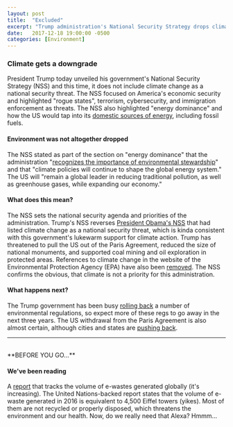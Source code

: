 ```yaml
---
layout: post
title:  "Excluded"
excerpt: "Trump administration's National Security Strategy drops climate change as a national security threat."
date:   2017-12-18 19:00:00 -0500
categories: [Environment]
---
```


### Climate gets a downgrade

President Trump today unveiled his government's National Security Strategy (NSS) and this time, it does not include climate change as a national security threat. The NSS focused on America's economic security and highlighted "rogue states", terrorism, cybersecurity, and immigration enforcement as threats. The NSS also highlighted "energy dominance" and how the US would tap into its [domestic sources of energy](http://www.cnn.com/2017/12/18/politics/5-things-to-know-about-trumps-national-security-strategy/index.html), including fossil fuels.

#### Environment was not altogether dropped

The NSS stated as part of the section on "energy dominance" that the administration "[recognizes the importance of environmental stewardship](http://abcnews.go.com/Politics/wireStory/trump-unveil-america-national-security-strategy-51855311)" and that "climate policies will continue to shape the global energy system." The US will "remain a global leader in reducing traditional pollution, as well as greenhouse gases, while expanding our economy."

#### What does this mean?

The NSS sets the national security agenda and priorities of the administration. Trump's NSS reverses [President Obama's NSS](https://climateandsecurity.org/2015/02/06/the-national-security-strategy-a-climate-security-perspective/) that had listed climate change as a national security threat, which is kinda consistent with this government's lukewarm support for climate action. Trump has threatened to pull the US out of the Paris Agreement, reduced the size of national monuments, and supported coal mining and oil exploration in protected areas. References to climate change in the website of the Environmental Protection Agency (EPA) have also been [removed](http://www.cnn.com/2017/12/08/politics/epa-climate-change-references/index.html). The NSS confirms the obvious, that climate is not a priority for this administration.

#### What happens next?

The Trump government has been busy [rolling back](https://www.nytimes.com/interactive/2017/10/05/climate/trump-environment-rules-reversed.html?rref=collection%2Fsectioncollection%2Fclimate&action=click&contentCollection=climate&region=rank&module=package&version=highlights&contentPlacement=2&pgtype=sectionfront&_r=0) a number of environmental regulations, so expect more of these regs to go away in the next three years. The US withdrawal from the Paris Agreement is also almost certain, although cities and states are [pushing back](http://www.sustainabilitymatters.info/climate/2017/12/08/mayor-agreement.html).  

* * *
<br />
**BEFORE YOU GO...**

#### **We've been reading**

A [report](https://www.itu.int/en/ITU-D/Climate-Change/Pages/Global-E-waste-Monitor-2017.aspx) that tracks the volume of e-wastes generated globally (it's increasing). The United Nations-backed report states that the volume of e-waste generated in 2016 is equivalent to 4,500 Eiffel towers (yikes). Most of them are not recycled or properly disposed, which threatens the environment and our health. Now, do we really need that Alexa? Hmmm...

